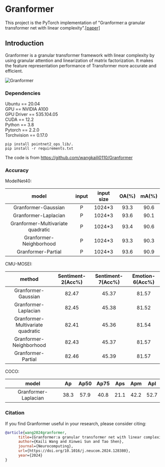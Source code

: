 # Granformer
This project is the PyTorch implementation of "Granformer:a granular transformer net with linear complexity".[[paper]](https://doi.org/10.1016/j.neucom.2024.128380)

## Introduction
Granformer is a granular transformer framework with linear complexity by using granular attention and linearization of matrix factorization. 
It makes the feature representation performance of Transformer more accurate and efficient.

![Granformer](./data/illustration.png)  

### Dependencies
Ubuntu == 20.04  
GPU == NVIDIA A100  
GPU Driver == 535.104.05  
CUDA == 12.2  
Python == 3.8  
Pytorch == 2.2.0  
Torchvision == 0.17.0

```shell script
pip install pointnet2_ops_lib/.
pip install -r requirements.txt
```
The code is from https://github.com/wangkaili0110/Granformer

### Accuracy
ModelNet40:
<table>
  <thead>
    <tr style="text-align: center;">
      <th>model</th>
      <th>input</th>
      <th>input size</th>
      <th>OA(%)</th>
      <th>mA(%)</th>
    </tr>
  </thead>
  <tbody align="center">
    <tr>
      <td>Granformer-Gaussian</td>
      <td>P</td>
      <td>1024*3</td>
      <td>93.3</td>
      <td>90.6</td>
    </tr>
    <tr>
      <td>Granformer-Laplacian</td>
      <td>P</td>
      <td>1024*3</td>
      <td>93.6</td>
      <td>90.1</td>
    </tr>
    <tr>
      <td>Granformer-Multivariate quadratic</td>
      <td>P</td>
      <td>1024*3</td>
      <td>93.4</td>
      <td>90.6</td>
    </tr>
    <tr>
      <td>Granformer-Neighborhood</td>
      <td>P</td>
      <td>1024*3</td>
      <td>93.3</td>
      <td>90.3</td>
    </tr>
    <tr>
      <td>Granformer-Partial</td>
      <td>P</td>
      <td>1024*3</td>
      <td>93.6</td>
      <td>90.9</td>
    </tr>
  </tbody>
</table>

CMU-MOSEI:
<table>
  <thead>
    <tr style="text-align: center;">
      <th>method</th>
      <th>Sentiment-2(Acc%)</th>
      <th>Sentiment-7(Acc%)</th>
      <th>Emotion-6(Acc%)</th>
    </tr>
  </thead>
  <tbody align="center">
    <tr>
      <td>Granformer-Gaussian</td>
      <td>82.47</td>
      <td>45.37</td>
      <td>81.57</td>
    </tr>
    <tr>
      <td>Granformer-Laplacian</td>
      <td>82.45</td>
      <td>45.38</td>
      <td>81.52</td>
    </tr>
    <tr>
      <td>Granformer-Multivariate quadratic</td>
      <td>82.41</td>
      <td>45.36</td>
      <td>81.54</td>
    </tr>
    <tr>
      <td>Granformer-Neighborhood</td>
      <td>82.43</td>
      <td>45.37</td>
      <td>81.57</td>
    </tr>
    <tr>
      <td>Granformer-Partial</td>
      <td>82.46</td>
      <td>45.39</td>
      <td>81.57</td>
    </tr>
  </tbody>
</table>

COCO:
<table>
  <thead>
    <tr style="text-align: center;">
      <th>model</th>
      <th>Ap</th>
      <th>Ap50</th>
      <th>Ap75</th>
      <th>Aps</th>
      <th>Apm</th>
      <th>Apl</th>
    </tr>
  </thead>
  <tbody align="center">
    <tr>
      <td>Granformer-Laplacian</td>
      <td>38.3</td>
      <td>57.9</td>
      <td>40.8</td>
      <td>21.1</td>
      <td>42.2</td>
      <td>52.7</td>
    </tr>
  </tbody>
</table>

### Citation
If you find Granformer useful in your research, please consider citing:
```bibtex
@article{wang2024granformer,
      title={Granformer:a granular transformer net with linear complexity}, 
      author={Kaili Wang and Xinwei Sun and Tao Shen},
      journal={Neurocomputing},
      url={https://doi.org/10.1016/j.neucom.2024.128380},
      year={2024}
}
```
